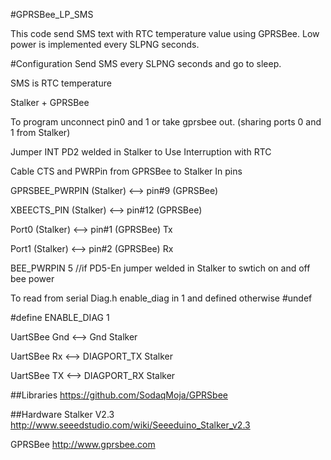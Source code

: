 #GPRSBee_LP_SMS

This code send SMS text with RTC temperature value using GPRSBee. Low power is implemented every SLPNG seconds.

#Configuration
Send SMS every SLPNG seconds and go to sleep.

  SMS is RTC temperature
  
  Stalker + GPRSBee
  
  To program unconnect pin0 and 1 or take gprsbee out. (sharing ports 0 and 1 from Stalker)
  
  Jumper INT PD2 welded in Stalker to Use Interruption with RTC
  
  Cable CTS and PWRPin from GPRSBee to Stalker In pins
  
  GPRSBEE_PWRPIN (Stalker) <--> pin#9 (GPRSBee)
  
  XBEECTS_PIN    (Stalker) <--> pin#12 (GPRSBee)
  
  Port0 (Stalker) <--> pin#1 (GPRSBee) Tx
  
  Port1 (Stalker) <--> pin#2 (GPRSBee) Rx
  
  BEE_PWRPIN      5    //if PD5-En jumper welded in Stalker to swtich on and off bee power
  
  To read from serial Diag.h enable_diag in 1 and defined otherwise #undef
  
  #define ENABLE_DIAG     1
  
  UartSBee Gnd <--> Gnd Stalker
  
  UartSBee Rx <--> DIAGPORT_TX Stalker
  
  UartSBee TX <--> DIAGPORT_RX Stalker


##Libraries
https://github.com/SodaqMoja/GPRSbee

##Hardware
Stalker V2.3 http://www.seeedstudio.com/wiki/Seeeduino_Stalker_v2.3

GPRSBee http://www.gprsbee.com
